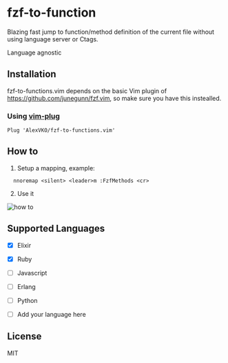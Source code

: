# fzf-to-function
Blazing fast jump to function/method definition of the current file without
using language server or Ctags.

Language agnostic



Installation
------------

fzf-to-functions.vim depends on the basic Vim plugin of https://github.com/junegunn/fzf.vim, so make sure you have this instealled.


### Using [vim-plug](https://github.com/junegunn/vim-plug)

```vim
Plug 'AlexVKO/fzf-to-functions.vim'
```

How to
----------------
1. Setup a mapping, example:
```vim
  nnoremap <silent> <leader>m :FzfMethods <cr>
```

2. Use it 

![how to](https://github.com/AlexVKO/fzf-to-functions.vim/raw/master/doc/howto.gif)


## Supported Languages
- [x] Elixir
- [x] Ruby
- [ ] Javascript
- [ ] Erlang
- [ ] Python
- [ ] Add your language here


License
------------
MIT
